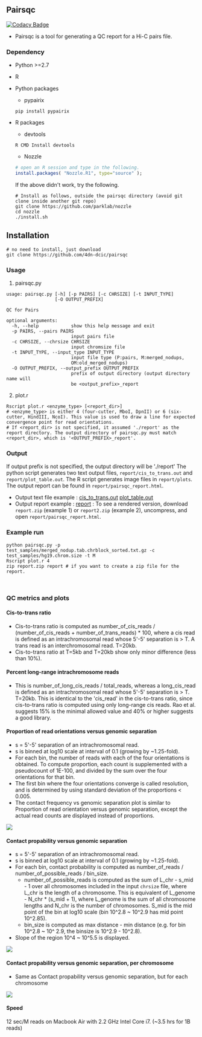 ## Pairsqc
[![Codacy Badge](https://api.codacy.com/project/badge/Grade/d7fb14bb0c64435797a621fa677934a7)](https://www.codacy.com/app/SooLee/pairsqc?utm_source=github.com&utm_medium=referral&utm_content=SooLee/pairsqc&utm_campaign=badger)
* Pairsqc is a tool for generating a QC report for a Hi-C pairs file. 



### Dependency
* Python >=2.7
* R
* Python packages
  * pypairix
  ```
  pip install pypairix
  ```
  
* R packages
  * devtools
  ```
  R CMD Install devtools
  ```
  * Nozzle
  ```r
  # open an R session and type in the following.
  install.packages( "Nozzle.R1", type="source" );
  ```
  If the above didn't work, try the following.
  ```
  # Install as follows, outside the pairsqc directory (avoid git clone inside another git repo)
  git clone https://github.com/parklab/nozzle
  cd nozzle
  ./install.sh
  ```
  
## Installation
```
# no need to install, just download
git clone https://github.com/4dn-dcic/pairsqc
```

### Usage
1) pairsqc.py
```
usage: pairsqc.py [-h] [-p PAIRS] [-c CHRSIZE] [-t INPUT_TYPE]
                  [-O OUTPUT_PREFIX]

QC for Pairs

optional arguments:
  -h, --help            show this help message and exit
  -p PAIRS, --pairs PAIRS
                        input pairs file
  -c CHRSIZE, --chrsize CHRSIZE
                        input chromsize file
  -t INPUT_TYPE, --input_type INPUT_TYPE
                        input file type (P:pairs, M:merged_nodups,
                        OM:old_merged_nodups)
  -O OUTPUT_PREFIX, --output_prefix OUTPUT_PREFIX
                        prefix of output directory (output directory name will
                        be <output_prefix>_report
```
2) plot.r
```
Rscript plot.r <enzyme_type> [<report_dir>]
# <enzyme_type> is either 4 (four-cutter, MboI, DpnII) or 6 (six-cutter, HindIII, NcoI). This value is used to draw a line for expected convergence point for read orientations.
# If <report_dir> is not specified, it assumed './report' as the report directory. The output directory of pairsqc.py must match <report_dir>, which is '<OUTPUT_PREFIX>_report'.
```

### Output
If output prefix is not specified, the output directory will be './report'
The python script generates two text output files, `report/cis_to_trans.out` and `report/plot_table.out`.
The R script generates image files in `report/plots`.
The output report can be found in `report/pairsqc_report.html`.
* Output text file example : [cis_to_trans.out](report/cis_to_trans.out) [plot_table.out](report/plot_table.out)
* Output report example : [report](report/pairsqc_report.html) : To see a rendered version, download `report.zip` (example 1) or `report2.zip` (example 2), uncompress, and open `report/pairsqc_report.html`.

### Example run
```
python pairsqc.py -p test_samples/merged_nodup.tab.chrblock_sorted.txt.gz -c test_samples/hg19.chrom.size -t M
Rscript plot.r 4
zip report.zip report # if you want to create a zip file for the report.
```

&nbsp;
### QC metrics and plots
#### Cis-to-trans ratio
* Cis-to-trans ratio is computed as number_of_cis_reads / (number_of_cis_reads + number_of_trans_reads) * 100, where a cis read is defined as an intrachromosomal read whose 5'-5' separation is > T. A trans read is an interchromosomal read. T=20kb.
* Cis-to-trans ratio at T=5kb and T=20kb show only minor difference (less than 10%).

#### Percent long-range intrachromosome reads
* This is number_of_long_cis_reads / total_reads, whereas a long_cis_read is defined as an intrachromosomal read whose 5'-5' separation is > T. T=20kb. This is identical to the 'cis_read' in the cis-to-trans ratio, since cis-to-trans ratio is computed using only long-range cis reads. Rao et al. suggests 15% is the minimal allowed value and 40% or higher suggests a good library.

#### Proportion of read orientations versus genomic separation
* s = 5'-5' separation of an intrachromosomal read.
* s is binned at log10 scale at interval of 0.1 (growing by ~1.25-fold).
* For each bin, the number of reads with each of the four orientations is obtained. To compute proportion, each count is supplemented with a pseudocount of 1E-100, and divided by the sum over the four orientations for that bin.
* The first bin where the four orientations converge is called resolution, and is determined by using standard deviation of the proportions < 0.005.
* The contact frequency vs genomic separation plot is similar to Proportion of read orientation versus genomic separation, except the actual read counts are displayed instead of proportions.

![](report/plots/proportion.png)


#### Contact propability versus genomic separation
* s = 5'-5' separation of an intrachromosomal read.
* s is binned at log10 scale at interval of 0.1 (growing by ~1.25-fold).
* For each bin, contact probability is computed as number_of_reads / number_of_possible_reads / bin_size.
  * number_of_possible_reads is computed as the sum of L_chr - s_mid - 1 over all chromosomes included in the input `chrsize` file, where L_chr is the length of a chromosome. This is equivalent of L_genome - N_chr * (s_mid + 1), where L_genome is the sum of all chromosome lengths and N_chr is the number of chromosomes. S_mid is the mid point of the bin at log10 scale (bin 10^2.8 ~ 10^2.9 has mid point 10^2.85).
  * bin_size is computed as max distance - min distance (e.g. for bin 10^2.8 ~ 10^ 2.9, the binsize is 10^2.9 - 10^2.8).
* Slope of the region 10^4 ~ 10^5.5 is displayed.

![](report/plots/log10prob.png)

#### Contact propability versus genomic separation, per chromosome
* Same as Contact propability versus genomic separation, but for each chromosome

![](report/plots/log10prob_chr.png)

#### Speed
12 sec/M reads on Macbook Air with 2.2 GHz Intel Core i7.
(~3.5 hrs for 1B reads)


